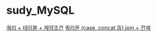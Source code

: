 # sudy_MySQL

[쿼리 + 테이블 + 제약조건](codes/Script.sql)
[쿼리문 (case, concat 등) ](codes/concat_case_.sql)
[join + 전체](codes/join_total.sql)